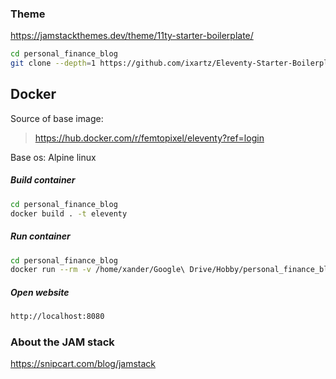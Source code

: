 

### Theme

https://jamstackthemes.dev/theme/11ty-starter-boilerplate/

```bash
cd personal_finance_blog
git clone --depth=1 https://github.com/ixartz/Eleventy-Starter-Boilerplate.git site
```

## Docker 

Source of base image:

> https://hub.docker.com/r/femtopixel/eleventy?ref=login

Base os: Alpine linux



##### Build container

```bash
cd personal_finance_blog
docker build . -t eleventy
```

##### Run container

```bash
cd personal_finance_blog
docker run --rm -v /home/xander/Google\ Drive/Hobby/personal_finance_blog/site/:/app --name eleventy: -p 8080:8080 eleventy:latest --serve 
```

##### Open website

```bash
http://localhost:8080
```



### About the JAM stack

https://snipcart.com/blog/jamstack


